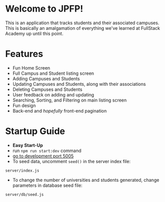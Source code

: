 # Welcome to JPFP!

This is an application that tracks students and their
associated campuses. This is basically an amalgamation
of everything we've learned at FullStack Academy up until
this point.

# Features

-   Fun Home Screen
-   Full Campus and Student listing screen
-   Adding Campuses and Students
-   Updating Campuses and Students, along with their associations
-   Deleting Campuses and Students
-   User feedback on adding and updating
-   Searching, Sorting, and Filtering on main listing screen
-   Fun design
-   Back-end and _hopefully_ front-end pagination

# Startup Guide

-   **Easy Start-Up**
-   run `npm run start:dev` command
-   [go to development port 5005](http://localhost:5005)
-   To seed data, uncomment `seed()` in the server index file:

```
server/index.js
```

-   To change the number of universities and students generated, change parameters in database seed file:

```
server/db/seed.js
```

